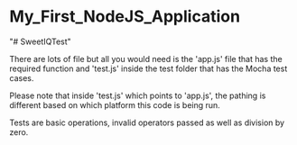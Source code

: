 ﻿# My_First_NodeJS_Application
"# SweetIQTest" 

There are lots of file but all you would need is the 'app.js' file that has the required function and 'test.js' inside the test folder that has the Mocha test cases.

Please note that inside 'test.js' which points to 'app.js', the pathing is different based on which platform this code is being run.

Tests are basic operations, invalid operators passed as well as division by zero.
